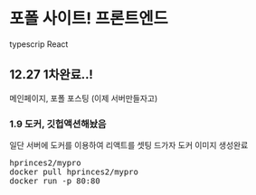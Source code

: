 # 포폴 사이트! 프론트엔드 
typescrip React

## 12.27 1차완료..!
메인페이지,
포폴 포스팅
(이제 서버만들자고)

### 1.9 도커, 깃헙액션해놨음
일단 서버에 도커를 이용하여 리액트를 셋팅
드가자
도커 이미지 생성완료
<pre>
hprinces2/mypro
docker pull hprinces2/mypro
docker run -p 80:80
</pre>

